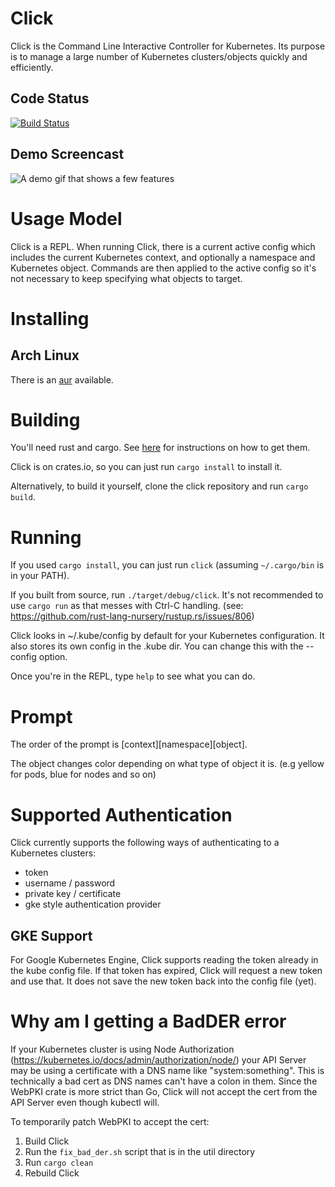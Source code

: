 # Click

Click is the Command Line Interactive Controller for Kubernetes.
Its purpose is to manage a large number of Kubernetes clusters/objects quickly and efficiently.

## Code Status
[![Build Status](https://travis-ci.org/databricks/click.svg?branch=master)](https://travis-ci.org/databricks/click)

## Demo Screencast
![A demo gif that shows a few features](https://imgur.com/ft4WHcL.gif)

# Usage Model
Click is a REPL. When running Click, there is a current active config which
includes the current Kubernetes context, and optionally a namespace
and Kubernetes object. Commands are then applied to the active config
so it's not necessary to keep specifying what objects to target.

# Installing

## Arch Linux

There is an [aur](https://aur.archlinux.org/packages/click/) available.

# Building
You'll need rust and cargo. See
[here](https://doc.rust-lang.org/cargo/getting-started/installation.html) for instructions on how to
get them.

Click is on crates.io, so you can just run `cargo install` to install it.

Alternatively, to build it yourself, clone the click repository and run `cargo build`.

# Running
If you used `cargo install`, you can just run `click` (assuming `~/.cargo/bin` is in your PATH).

If you built from source, run `./target/debug/click`. It's not recommended to use `cargo run`
as that messes with Ctrl-C handling. (see:
https://github.com/rust-lang-nursery/rustup.rs/issues/806)

Click looks in ~/.kube/config by default for your Kubernetes
configuration. It also stores its own config in the .kube dir. You
can change this with the --config option.

Once you're in the REPL, type `help` to see what you can do.

# Prompt
The order of the prompt is \[context\]\[namespace\]\[object\].

The object changes color depending on what type of object it is. (e.g yellow for pods, blue for
nodes and so on)

# Supported Authentication
Click currently supports the following ways of authenticating to a Kubernetes clusters:

* token
* username / password
* private key / certificate
* gke style authentication provider

## GKE Support
For Google Kubernetes Engine, Click supports reading the token already in the kube config file.  If
that token has expired, Click will request a new token and use that. It does not save the new token
back into the config file (yet).

# Why am I getting a BadDER error
If your Kubernetes cluster is using Node Authorization
(https://kubernetes.io/docs/admin/authorization/node/) your API Server may be using a certificate
with a DNS name like "system:something".  This is technically a bad cert as DNS names can't have a
colon in them. Since the WebPKI crate is more strict than Go, Click will not accept the cert
from the API Server even though kubectl will.

To temporarily patch WebPKI to accept the cert:
1. Build Click
2. Run the `fix_bad_der.sh` script that is in the util directory
3. Run `cargo clean`
4. Rebuild Click
